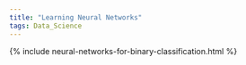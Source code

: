 ```yaml
---
title: "Learning Neural Networks"   
tags: Data_Science
---
```


{% include neural-networks-for-binary-classification.html %}

